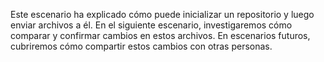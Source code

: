 Este escenario ha explicado cómo puede inicializar un repositorio y luego enviar archivos a él. En el siguiente escenario, investigaremos cómo comparar y confirmar cambios en estos archivos. En escenarios futuros, cubriremos cómo compartir estos cambios con otras personas.
